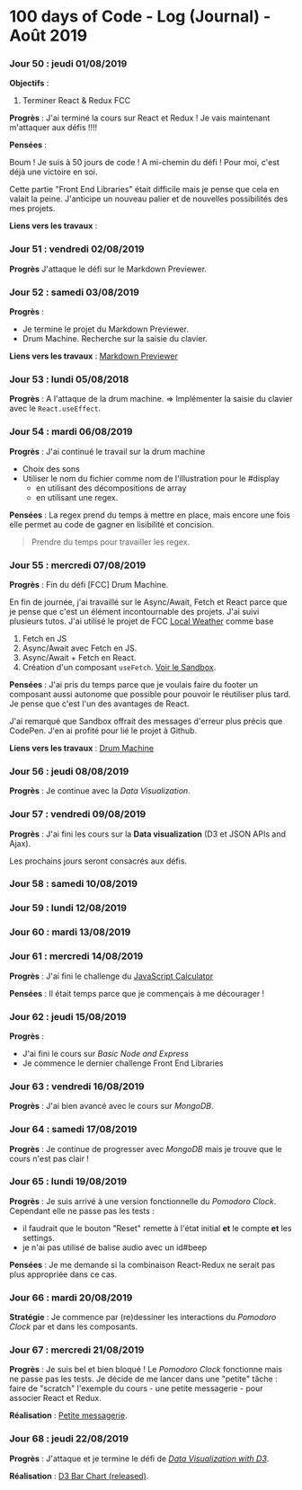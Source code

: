 # 100 days of Code - Log (Journal) - Août 2019

### Jour 50 : jeudi 01/08/2019

**Objectifs** :
1. Terminer React & Redux FCC

**Progrès** : J'ai terminé la cours sur React et Redux ! Je vais maintenant m'attaquer aux défis !!!!

**Pensées** :

Boum ! Je suis à 50 jours de code ! A mi-chemin du défi ! Pour moi, c'est déjà une victoire en soi.

Cette partie "Front End Libraries" était difficile mais je pense que cela en valait la peine. J'anticipe un nouveau palier et de nouvelles possibilités des mes projets.

**Liens vers les travaux** :

### Jour 51 : vendredi 02/08/2019

**Progrès** J'attaque le défi sur le Markdown Previewer.

### Jour 52 : samedi 03/08/2019

**Progrès** :
- Je termine le projet du Markdown Previewer.
- Drum Machine. Recherche sur la saisie du clavier.

**Liens vers les travaux** : [Markdown Previewer](https://codepen.io/jmarcm/full/pMWwBO)

### Jour 53 : lundi 05/08/2018

**Progrès** : A l'attaque de la drum machine. => Implémenter la saisie du clavier avec le `React.useEffect`.

### Jour 54 : mardi 06/08/2019

**Progrès** :
J'ai continué le travail sur la drum machine
- Choix des sons
- Utiliser le nom du fichier comme nom de l'illustration pour le #display
  - en utilisant des décompositions de array 
  - en utilisant une regex.
  
**Pensées** : La regex prend du temps à mettre en place, mais encore une fois elle permet au code de gagner en lisibilité et concision.
> Prendre du temps pour travailler les regex.

### Jour 55 : mercredi 07/08/2019

**Progrès** :
Fin du défi [FCC] Drum Machine.

En fin de journée, j'ai travaillé sur le Async/Await, Fetch et React parce que je pense que c'est un élément incontournable des projets.
J'ai suivi plusieurs tutos. J'ai utilisé le projet de FCC [Local Weather](https://codepen.io/jmarcm/full/MjMoOg) comme base
1. Fetch en JS
1. Async/Await avec Fetch en JS.
1. Async/Await + Fetch en React.
1. Création d'un composant `useFetch`. [Voir le Sandbox](https://codesandbox.io/s/local-weather-olsud).

**Pensées** :
J'ai pris du temps parce que je voulais faire du footer un composant aussi autonome que possible pour pouvoir le réutiliser plus tard. Je pense que c'est l'un des avantages de React.

J'ai remarqué que Sandbox offrait des messages d'erreur plus précis que CodePen.
J'en ai profité pour lié le projet à Github.

**Liens vers les travaux** : [Drum Machine](https://codepen.io/jmarcm/full/KOQBEa)

### Jour 56 : jeudi 08/08/2019

**Progrès** : Je continue avec la *Data Visualization*.

### Jour 57 : vendredi 09/08/2019

**Progrès** : J'ai fini les cours sur la **Data visualization** (D3 et JSON APIs and Ajax).

Les prochains jours seront consacrés aux défis.

### Jour 58 : samedi 10/08/2019

### Jour 59 : lundi 12/08/2019

### Jour 60 : mardi 13/08/2019

### Jour 61 : mercredi 14/08/2019

**Progrès** : J'ai fini le challenge du [JavaScript Calculator](https://codepen.io/jmarcm/full/JgqKgy)

**Pensées** : Il était temps parce que je commençais à me décourager !

### Jour 62 : jeudi 15/08/2019

**Progrès** :
- J'ai fini le cours sur *Basic Node and Express*
- Je commence le dernier challenge Front End Libraries

### Jour 63 : vendredi 16/08/2019
**Progrès** : J'ai bien avancé avec le cours sur *MongoDB*.
### Jour 64 : samedi 17/08/2019

**Progrès** : Je continue de progresser avec *MongoDB* mais je trouve que le cours n'est pas clair !

### Jour 65 : lundi 19/08/2019

**Progrès** : Je suis arrivé à une version fonctionnelle du *Pomodoro Clock*. Cependant elle ne passe pas les tests :
- il faudrait que le bouton "Reset" remette à l'état initial **et** le compte **et** les settings.
- je n'ai pas utilisé de balise audio avec un id#beep

**Pensées** : Je me demande si la combinaison React-Redux ne serait pas plus appropriée dans ce cas.

### Jour 66 : mardi 20/08/2019
**Stratégie** : Je commence par (re)dessiner les interactions du *Pomodoro Clock* par et dans les composants.

### Jour 67 : mercredi 21/08/2019

**Progrès** : Je suis bel et bien bloqué ! Le *Pomodoro Clock* fonctionne mais ne passe pas les tests.
Je décide de me lancer dans une "petite" tâche : faire de "scratch" l'exemple du cours - une petite messagerie - pour associer React et Redux.

**Réalisation** : [Petite messagerie](https://codepen.io/jmarcm/full/pozNzYr).

### Jour 68 : jeudi 22/08/2019

**Progrès** : J'attaque et je termine le défi de [*Data Visualization with D3*](https://learn.freecodecamp.org/data-visualization/data-visualization-projects/visualize-data-with-a-bar-chart).

**Réalisation** : [D3 Bar Chart (released)](https://codepen.io/jmarcm/full/NWKbqpq).
